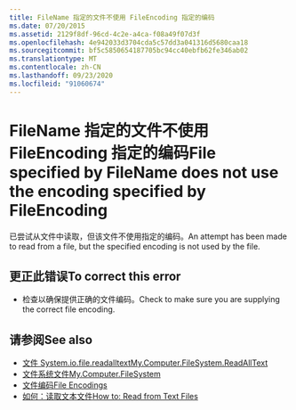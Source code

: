 ```yaml
---
title: FileName 指定的文件不使用 FileEncoding 指定的编码
ms.date: 07/20/2015
ms.assetid: 2129f8df-96cd-4c2e-a4ca-f08a49f07d3f
ms.openlocfilehash: 4e942033d3704cda5c57dd3a041316d5680caa18
ms.sourcegitcommit: bf5c5850654187705bc94cc40ebfb62fe346ab02
ms.translationtype: MT
ms.contentlocale: zh-CN
ms.lasthandoff: 09/23/2020
ms.locfileid: "91060674"
---
```

# <a name="file-specified-by-filename-does-not-use-the-encoding-specified-by-fileencoding"></a><span data-ttu-id="19f97-102">FileName 指定的文件不使用 FileEncoding 指定的编码</span><span class="sxs-lookup"><span data-stu-id="19f97-102">File specified by FileName does not use the encoding specified by FileEncoding</span></span>

<span data-ttu-id="19f97-103">已尝试从文件中读取，但该文件不使用指定的编码。</span><span class="sxs-lookup"><span data-stu-id="19f97-103">An attempt has been made to read from a file, but the specified encoding is not used by the file.</span></span>  
  
## <a name="to-correct-this-error"></a><span data-ttu-id="19f97-104">更正此错误</span><span class="sxs-lookup"><span data-stu-id="19f97-104">To correct this error</span></span>  
  
- <span data-ttu-id="19f97-105">检查以确保提供正确的文件编码。</span><span class="sxs-lookup"><span data-stu-id="19f97-105">Check to make sure you are supplying the correct file encoding.</span></span>  
  
## <a name="see-also"></a><span data-ttu-id="19f97-106">请参阅</span><span class="sxs-lookup"><span data-stu-id="19f97-106">See also</span></span>

- [<span data-ttu-id="19f97-107">文件 System.io.file.readalltext</span><span class="sxs-lookup"><span data-stu-id="19f97-107">My.Computer.FileSystem.ReadAllText</span></span>](xref:Microsoft.VisualBasic.FileIO.FileSystem.ReadAllText%2A)
- [<span data-ttu-id="19f97-108">文件系统文件</span><span class="sxs-lookup"><span data-stu-id="19f97-108">My.Computer.FileSystem</span></span>](xref:Microsoft.VisualBasic.FileIO.FileSystem)
- [<span data-ttu-id="19f97-109">文件编码</span><span class="sxs-lookup"><span data-stu-id="19f97-109">File Encodings</span></span>](../developing-apps/programming/drives-directories-files/file-encodings.md)
- [<span data-ttu-id="19f97-110">如何：读取文本文件</span><span class="sxs-lookup"><span data-stu-id="19f97-110">How to: Read from Text Files</span></span>](../developing-apps/programming/drives-directories-files/how-to-read-from-text-files.md)
